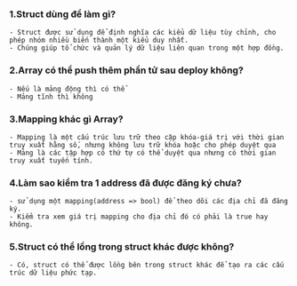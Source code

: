 ### 1.Struct dùng để làm gì?
    - Struct được sử dụng để định nghĩa các kiểu dữ liệu tùy chỉnh, cho phép nhóm nhiều biến thành một kiểu duy nhất. 
    - Chúng giúp tổ chức và quản lý dữ liệu liên quan trong một hợp đồng.
### 2.Array có thể push thêm phần tử sau deploy không?
    - Nếu là mảng động thì có thể
    - Mảng tĩnh thì không
### 3.Mapping khác gì Array?
    - Mapping là một cấu trúc lưu trữ theo cặp khóa-giá trị với thời gian truy xuất hằng số, nhưng không lưu trữ khóa hoặc cho phép duyệt qua
    - Mảng là các tập hợp có thứ tự có thể duyệt qua nhưng có thời gian truy xuất tuyến tính.
### 4.Làm sao kiểm tra 1 address đã được đăng ký chưa?
    - sử dụng một mapping(address => bool) để theo dõi các địa chỉ đã đăng ký.
    - Kiểm tra xem giá trị mapping cho địa chỉ đó có phải là true hay không.
### 5.Struct có thể lồng trong struct khác được không?
    - Có, struct có thể được lồng bên trong struct khác để tạo ra các cấu trúc dữ liệu phức tạp.